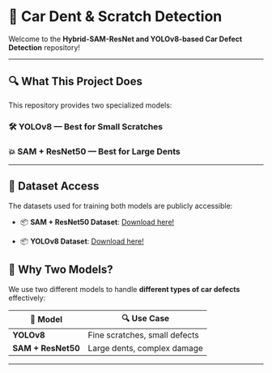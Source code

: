 
# 🚗 Car Dent & Scratch Detection 

Welcome to the **Hybrid-SAM-ResNet and YOLOv8-based Car Defect Detection** repository!  

---

## 🔍 What This Project Does

This repository provides two specialized models:

### 🛠️ YOLOv8 — Best for Small Scratches

### 💥 SAM + ResNet50 — Best for Large Dents

---

## 📂 Dataset Access
The datasets used for training both models are publicly accessible:

- 📦 **SAM + ResNet50 Dataset**: [Download here!](https://drive.google.com/drive/folders/1rT9sad9io24OCEl-eGSFulqjg1BHijmC?usp=sharing)

- 📦 **YOLOv8 Dataset**: [Download here!](https://drive.google.com/drive/folders/1x3LlqD69-Rs5ejY6hfKUnaYkw1BfEbUg?usp=drive_link)

## 🎯 Why Two Models?

We use two different models to handle **different types of car defects** effectively:

| 🧠 Model              | 🔍 Use Case                       | 
|----------------------|----------------------------------|
| **YOLOv8**           | Fine scratches, small defects   
| **SAM + ResNet50**   | Large dents, complex damage      

---
